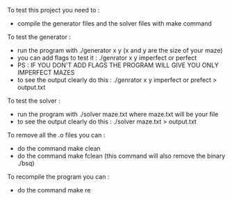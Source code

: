 To test this project you need to :
- compile the generator files and the solver files with make command

To test the generator :
- run the program with ./generator x y (x and y are the size of your maze)
- you can add flags to test it : ./genrator x y imperfect or perfect
- PS : IF YOU DON'T ADD FLAGS THE PROGRAM WILL GIVE YOU ONLY IMPERFECT MAZES
- to see the output clearly do this : ./genrator x y imperfect or prefect > output.txt

To test the solver :
- run the program with ./solver maze.txt where maze.txt will be your file
- to see the output clearly do this : ./solver maze.txt > output.txt

To remove all the .o files you can :
- do the command make clean
- do the command make fclean (this command will also remove the binary ./bsq)

To recompile the program you can :
- do the command make re
